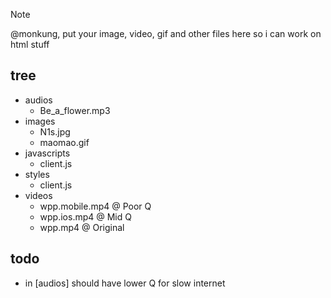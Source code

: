 > [!NOTE]
> @monkung, put your image, video, gif and other files here
> so i can work on html stuff

## tree
- audios
  - Be_a_flower.mp3
- images
  - N1s.jpg
  - maomao.gif
- javascripts
  - client.js
- styles
  - client.js
- videos
  - wpp.mobile.mp4  @ Poor   Q
  - wpp.ios.mp4     @ Mid    Q
  - wpp.mp4         @ Original

## todo
- in [audios] should have lower Q for slow internet
